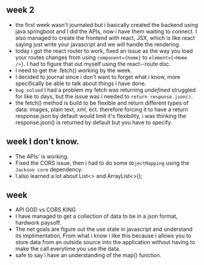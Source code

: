 ## week 2
- the first week wasn't journaled but i basically created the backend using java springboot and I did the APIs, now i have them waiting to connect. I also managed to create the frontend with react, JSX, which is like react saying just write your javascript and we will handle the rendering.
- today i got the react router to work, fixed an issue as the way you load your routes changes from using `component={home}` to `element={<Home />}`. I had to figure that out myself using the react--route doc.
- I need to get the .fetch() working by the week.
- I decided to journal since i don't want to forget what i know, more specifically be able to talk about things i have done.
- `bug solved` I had a problem my fetch was returning *undefined* struggled for like to days, but the issue was i needed to `return response.json()`.
- the fetch() method is build to be flexible and return different types of data: images, plain text, xml, ect. therefore forcing it to have a return response.json by default would limit it's flexibility, i was thinking the response.json() is returned by default but you have to specify.

## week I don't know.
- The APIs' is working.
- Fixed the CORS issue, then i had to do some `ObjectMapping` using the `Jackson core` dependency.
- I also learned a lot about List<> and ArrayList<>();

## week 
- API GOD vs CORS KING
- I have managed to get a collection of data to be in a json format, hardwork paysoff.
- The net goals are figure out the use state in javascript and understand its implimentation, From what i know i like this because i allows you to store data from an outside source into the application without having to make the call everytime you use the data.
- safe to say i have an understanding of the map() function.
